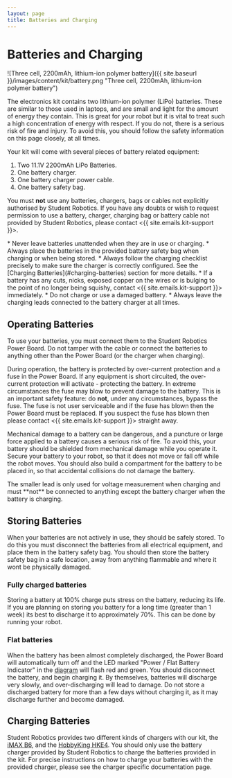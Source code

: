 ```yaml
---
layout: page
title: Batteries and Charging
---
```


# Batteries and Charging

![Three cell, 2200mAh, lithium-ion polymer battery]({{ site.baseurl }}/images/content/kit/battery.png "Three cell, 2200mAh, lithium-ion polymer battery")

The electronics kit contains two lithium-ion polymer (LiPo) batteries.
These are similar to those used in laptops, and are small and light for the amount of energy they contain.
This is great for your robot but it is vital to treat such a high concentration of energy with respect.
If you do not, there is a serious risk of fire and injury.
To avoid this, you should follow the safety information on this page closely, at all times.

Your kit will come with several pieces of battery related equipment:

1. Two 11.1V 2200mAh LiPo Batteries.
2. One battery charger.
3. One battery charger power cable.
4. One battery safety bag.

You must **not** use any batteries, chargers, bags or cables not explicitly authorised by Student Robotics.
If you have any doubts or wish to request permission to use a battery, charger, charging bag or battery cable not provided by Student Robotics, please contact <{{ site.emails.kit-support }}>.

<div class="warning" markdown="1">
* Never leave batteries unattended when they are in use or charging.
* Always place the batteries in the provided battery safety bag when charging or when being stored.
* Always follow the charging checklist precisely to make sure the charger is correctly configured.
  See the [Charging Batteries](#charging-batteries) section for more details.
* If a battery has any cuts, nicks, exposed copper on the wires or is bulging to the point of no longer being squishy, contact <{{ site.emails.kit-support }}> immediately.
* Do not charge or use a damaged battery.
* Always leave the charging leads connected to the battery charger at all times.
</div>


## Operating Batteries

To use your batteries, you must connect them to the Student Robotics Power Board.
Do not tamper with the cable or connect the batteries to anything other than the Power Board (or the charger when charging).

During operation, the battery is protected by over-current protection and a fuse in the Power Board.
If any equipment is short circuited, the over-current protection will activate - protecting the battery.
In extreme circumstances the fuse may blow to prevent damage to the battery.
This is an important safety feature: do **not**, under any circumstances, bypass the fuse.
The fuse is not user serviceable and if the fuse has blown then the Power Board must be replaced.
If you suspect the fuse has blown then please contact <{{ site.emails.kit-support }}> straight away.

Mechanical damage to a battery can be dangerous, and a puncture or large force applied to a battery causes a serious risk of fire.
To avoid this, your battery should be shielded from mechanical damage while you operate it.
Secure your battery to your robot, so that it does not move or fall off while the robot moves.
You should also build a compartment for the battery to be placed in, so that accidental collisions do not damage the battery.

<div class="info" markdown="1">
The smaller lead is only used for voltage measurement when charging and must **not** be connected to anything except the battery charger when the battery is charging.
</div>


## Storing Batteries

When your batteries are not actively in use, they should be safely stored.
To do this you must disconnect the batteries from all electrical equipment, and place them in the battery safety bag.
You should then store the battery safety bag in a safe location, away from anything flammable and where it wont be physically damaged.


### Fully charged batteries

Storing a battery at 100% charge puts stress on the battery, reducing its life.
If you are planning on storing you battery for a long time (greater than 1 week) its best to discharge it to approximately 70%.
This can be done by running your robot.


### Flat batteries

When the battery has been almost completely discharged, the Power Board will automatically turn off and the LED marked "Power / Flat Battery Indicator" in the [diagram](/docs/kit/power_board#BoardDiagram) will flash red and green.
You should disconnect the battery, and begin charging it.
By themselves, batteries will discharge very slowly, and over-discharging will lead to damage.
Do not store a discharged battery for more than a few days without charging it, as it may discharge further and become damaged.


## Charging Batteries

Student Robotics provides two different kinds of chargers with our kit, the [iMAX B6](/docs/kit/batteries/imax_b6_charger), and the [HobbyKing HKE4](/docs/kit/batteries/hke4_charger).
You should only use the battery charger provided by Student Robotics to charge the batteries provided in the kit.
For precise instructions on how to charge your batteries with the provided charger, please see the charger specific documentation page.
